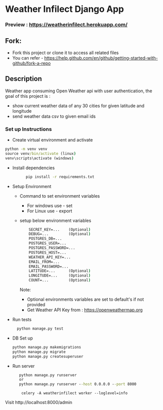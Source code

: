 # Weather Infilect Django App

### Preview : https://weatherinfilect.herokuapp.com/

## Fork:

* Fork this project or clone it to access all related files
* You can refer -  https://help.github.com/en/github/getting-started-with-github/fork-a-repo

## Description

Weather app consuming Open Weather api with user authentication, the goal of this project is :

* show current weather data of any 30 cities for given latitude and longitude
* send weather data csv to given email ids

### Set up Instructions

* Create virtual environment and activate

```cmd
python -m venv venv
source venv/bin/activate (linux)
venv\scripts\activate (windows)
```

* Install dependencies
  ```cmd
        pip install -r requirements.txt
  ```

* Setup Environment
    * Command to set environment variables
        * For windows use - set
        * For Linux use - export

    * setup below environment variables

      ```cmd
          SECRET_KEY=...    (Optional)
          DEBUG=...         (Optional)
          POSTGRES_DB=...
          POSTGRES_USER=...
          POSTGRES_PASSWORD=...
          POSTGRES_HOST=...
          WEATHER_API_KEY=...
          EMAIL_FROM=...
          EMAIL_PASSWORD=...
          LATITUDE=...      (Optional)
          LONGITUDE=...     (Optional)
          COUNT=...         (Optional)

      ```
      Note:
        * Optional environments variables are set to default's if not provided
        * Get Weather API Key from : https://openweathermap.org

* Run tests
  ```cmd
    python manage.py test
    ```
* DB Set up
    ```cmd
    python manage.py makemigrations
    python manage.py migrate
    python manage.py createsuperuser
    ```
* Run server
     ```cmd
        python manage.py runserver
        or
        python manage.py runserver --host 0.0.0.0 --port 8000
    ```
    ```
        celery -A weatherinfilect worker --loglevel=info
  ```
Visit http://localhost:8000/admin
